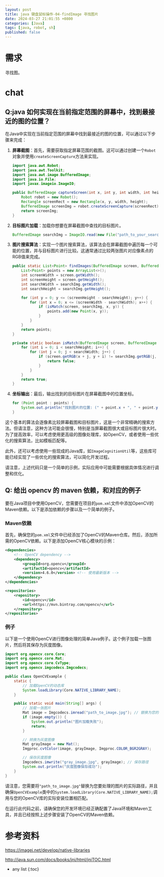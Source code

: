 ```yaml
---
layout: post
title: java 键盘鼠标操作-04-findImage 寻找图片
date: 2024-03-27 21:01:55 +0800
categories: [Java]
tags: [java, robot, sh]
published: false
---
```


# 需求

寻找图。



# chat

## Q:java 如何实现在当前指定范围的屏幕中，找到最接近的图的位置？

 在Java中实现在当前指定范围的屏幕中找到最接近的图的位置，可以通过以下步骤来完成：

1. **屏幕截图**：首先，需要获取指定屏幕范围的截图。这可以通过创建一个`Robot`对象并使用`createScreenCapture`方法来实现。

   ```java
   import java.awt.Robot;
   import java.awt.Toolkit;
   import java.awt.image.BufferedImage;
   import java.io.File;
   import javax.imageio.ImageIO;

   public BufferedImage captureScreen(int x, int y, int width, int height) throws AWTException {
       Robot robot = new Robot();
       Rectangle screenRect = new Rectangle(x, y, width, height);
       BufferedImage screenImg = robot.createScreenCapture(screenRect);
       return screenImg;
   }
   ```

2. **目标图片加载**：加载你想要在屏幕截图中查找的目标图片。

   ```java
   BufferedImage searchImg = ImageIO.read(new File("path_to_your_search_image.png"));
   ```

3. **图片搜索算法**：实现一个图片搜索算法，该算法会在屏幕截图中遍历每一个可能的位置，并与目标图片进行比较。这通常通过比较两张图片对应像素点的RGB值来完成。

   ```java
   public static List<Point> findImages(BufferedImage screen, BufferedImage searchImg) {
       List<Point> points = new ArrayList<>();
       int screenWidth = screen.getWidth();
       int screenHeight = screen.getHeight();
       int searchWidth = searchImg.getWidth();
       int searchHeight = searchImg.getHeight();

       for (int y = 0; y <= (screenHeight - searchHeight); y++) {
           for (int x = 0; x <= (screenWidth - searchWidth); x++) {
               if (isMatch(screen, searchImg, x, y)) {
                   points.add(new Point(x, y));
               }
           }
       }
       return points;
   }

   private static boolean isMatch(BufferedImage screen, BufferedImage searchImg, int x, int y) {
       for (int i = 0; i < searchHeight; i++) {
           for (int j = 0; j < searchWidth; j++) {
               if (screen.getRGB(x + j, y + i) != searchImg.getRGB(j, i)) {
                   return false;
               }
           }
       }
       return true;
   }
   ```

4. **坐标输出**：最后，输出找到的目标图片在屏幕截图中的位置坐标。

   ```java
   for (Point point : points) {
       System.out.println("找到图片的位置: (" + point.x + ", " + point.y + ")");
   }
   ```

这个基本的算法会逐像素比较屏幕截图和目标图片，这是一个非常精确的搜索方法。但请注意，这种方法可能会很慢，特别是当屏幕截图很大或目标图片很大时。为了提高效率，可以考虑使用更高级的图像处理库，如OpenCV，或者使用一些优化的搜索算法，比如模板匹配等。

此外，还可以考虑使用一些现成的Java库，如`ImageCognitionUtil`等，这些库可能已经实现了一些优化的搜索算法，可以简化开发过程。

请注意，上述代码只是一个简单的示例，实际应用中可能需要根据具体情况进行调整和优化。

## Q: 给出 opencv 的 maven 依赖，和对应的例子

要在Java项目中使用OpenCV，您需要在项目的`pom.xml`文件中添加OpenCV的Maven依赖。以下是添加依赖的步骤以及一个简单的例子。

### Maven依赖

首先，确保您的`pom.xml`文件中已经添加了OpenCV的Maven仓库。然后，添加所需的OpenCV依赖。以下是添加OpenCV核心模块的示例：

```xml
<dependencies>
    <!-- OpenCV dependency -->
    <dependency>
        <groupId>org.opencv</groupId>
        <artifactId>opencv</artifactId>
        <version>4.6.0</version> <!-- 使用最新版本 -->
    </dependency>
</dependencies>

<repositories>
    <repository>
        <id>opencv</id>
        <url>https://mvn.bintray.com/opencv/</url>
    </repository>
</repositories>
```



### 例子

以下是一个使用OpenCV进行图像处理的简单Java例子。这个例子加载一张图片，然后将其保存为灰度图像。

```java
import org.opencv.core.Core;
import org.opencv.core.Mat;
import org.opencv.core.CvType;
import org.opencv.imgcodecs.Imgcodecs;

public class OpenCVExample {
    static {
        // 加载OpenCV的动态库
        System.loadLibrary(Core.NATIVE_LIBRARY_NAME);
    }

    public static void main(String[] args) {
        // 加载一张图片
        Mat image = Imgcodecs.imread("path_to_image.jpg"); // 替换为您的图片路径
        if (image.empty()) {
            System.out.println("图片加载失败");
            return;
        }

        // 转换为灰度图像
        Mat grayImage = new Mat();
        Imgproc.cvtColor(image, grayImage, Imgproc.COLOR_BGR2GRAY);

        // 保存灰度图像
        Imgcodecs.imwrite("gray_image.jpg", grayImage); // 保存路径
        System.out.println("灰度图像保存成功");
    }
}
```



请注意，您需要将`"path_to_image.jpg"`替换为您要处理的图片的实际路径，并且确保`OpenCVExample`类中的`System.loadLibrary(Core.NATIVE_LIBRARY_NAME);`调用与您的OpenCV库的实际安装位置相匹配。

在运行此代码之前，请确保您的开发环境已经正确配置了Java环境和Maven工具，并且已经按照上述步骤安装了OpenCV的Maven依赖。

# 参考资料

https://imagej.net/develop/native-libraries

http://java.sun.com/docs/books/jni/html/jniTOC.html

* any list
{:toc}

